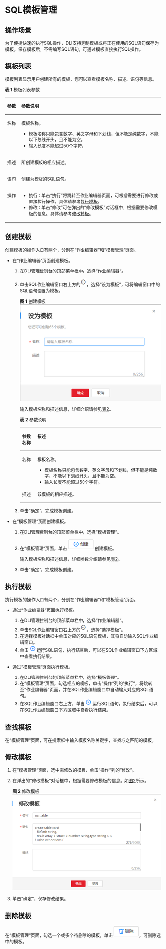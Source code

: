 # SQL模板管理<a name="dli_01_0021"></a>

## 操作场景<a name="section6531601413475"></a>

为了便捷快速的执行SQL操作，DLI支持定制模板或将正在使用的SQL语句保存为模板。保存模板后，不需编写SQL语句，可通过模板直接执行SQL操作。

## 模板列表<a name="section1616314111518"></a>

模板列表显示用户创建所有的模板，您可以查看模板名称、描述、语句等信息。

**表 1**  模板列表参数

<a name="table3950169215120"></a>
<table><thead align="left"><tr id="row2555468715120"><th class="cellrowborder" valign="top" width="8.959999999999999%" id="mcps1.2.3.1.1"><p id="p4021197415120"><a name="p4021197415120"></a><a name="p4021197415120"></a>参数</p>
</th>
<th class="cellrowborder" valign="top" width="91.03999999999999%" id="mcps1.2.3.1.2"><p id="p3594448915120"><a name="p3594448915120"></a><a name="p3594448915120"></a>参数说明</p>
</th>
</tr>
</thead>
<tbody><tr id="row46758327132"><td class="cellrowborder" valign="top" width="8.959999999999999%" headers="mcps1.2.3.1.1 "><p id="p16413434141957"><a name="p16413434141957"></a><a name="p16413434141957"></a>名称</p>
</td>
<td class="cellrowborder" valign="top" width="91.03999999999999%" headers="mcps1.2.3.1.2 "><p id="p3967018201720"><a name="p3967018201720"></a><a name="p3967018201720"></a>模板名称。</p>
<a name="ul109681518191720"></a><a name="ul109681518191720"></a><ul id="ul109681518191720"><li>模板名称只能包含数字、英文字母和下划线，但不能是纯数字，不能以下划线开头，且不能为空。</li><li>输入长度不能超过50个字符。</li></ul>
</td>
</tr>
<tr id="row32873162171713"><td class="cellrowborder" valign="top" width="8.959999999999999%" headers="mcps1.2.3.1.1 "><p id="p207117291176"><a name="p207117291176"></a><a name="p207117291176"></a>描述</p>
</td>
<td class="cellrowborder" valign="top" width="91.03999999999999%" headers="mcps1.2.3.1.2 "><p id="p9714102981715"><a name="p9714102981715"></a><a name="p9714102981715"></a>所创建模板的相应描述。</p>
</td>
</tr>
<tr id="row31011923151038"><td class="cellrowborder" valign="top" width="8.959999999999999%" headers="mcps1.2.3.1.1 "><p id="p10671857151038"><a name="p10671857151038"></a><a name="p10671857151038"></a>语句</p>
</td>
<td class="cellrowborder" valign="top" width="91.03999999999999%" headers="mcps1.2.3.1.2 "><p id="p89431923510"><a name="p89431923510"></a><a name="p89431923510"></a>创建为模板的SQL语句。</p>
</td>
</tr>
<tr id="row1662880815250"><td class="cellrowborder" valign="top" width="8.959999999999999%" headers="mcps1.2.3.1.1 "><p id="p475621615250"><a name="p475621615250"></a><a name="p475621615250"></a>操作</p>
</td>
<td class="cellrowborder" valign="top" width="91.03999999999999%" headers="mcps1.2.3.1.2 "><a name="ul15800707615"></a><a name="ul15800707615"></a><ul id="ul15800707615"><li>执行：单击“执行”将跳转至作业编辑器页面，可根据需要进行修改或直接执行操作。具体请参考<a href="#section1936164995213">执行模板</a>。</li><li>修改：单击“修改”可在弹出的<span class="wintitle" id="wintitle1112873217225"><a name="wintitle1112873217225"></a><a name="wintitle1112873217225"></a>“修改模板”</span>对话框中，根据需要修改模板的信息。具体请参考<a href="#section08698165316">修改模板</a>。</li></ul>
</td>
</tr>
</tbody>
</table>

## 创建模板<a name="section73391334165211"></a>

创建模板的操作入口有两个，分别在“作业编辑器“和“模板管理“页面。

-   在“作业编辑器“页面创建模板。
    1.  在DLI管理控制台的顶部菜单栏中，选择“作业编辑器“。
    2.  单击SQL作业编辑窗口右上方的![](figures/icon-更多操作.png)，选择“设为模板”，可将编辑窗口中的SQL语句设置为模板。

        **图 1**  创建模板<a name="fig375913217530"></a>  
        ![](figures/创建模板.png "创建模板")

        输入模板名称和描述信息，详细介绍请参见[表2](#table8760202135313)。 

        **表 2**  参数说明

        <a name="table8760202135313"></a>
        <table><thead align="left"><tr id="row1175916216534"><th class="cellrowborder" valign="top" width="10.83%" id="mcps1.2.3.1.1"><p id="p11759202116537"><a name="p11759202116537"></a><a name="p11759202116537"></a>参数名称</p>
        </th>
        <th class="cellrowborder" valign="top" width="89.17%" id="mcps1.2.3.1.2"><p id="p1575912112538"><a name="p1575912112538"></a><a name="p1575912112538"></a>描述</p>
        </th>
        </tr>
        </thead>
        <tbody><tr id="row1776092113537"><td class="cellrowborder" valign="top" width="10.83%" headers="mcps1.2.3.1.1 "><p id="p14760132114535"><a name="p14760132114535"></a><a name="p14760132114535"></a>名称</p>
        </td>
        <td class="cellrowborder" valign="top" width="89.17%" headers="mcps1.2.3.1.2 "><p id="p14760162111532"><a name="p14760162111532"></a><a name="p14760162111532"></a>模板名称。</p>
        <a name="ul176014214537"></a><a name="ul176014214537"></a><ul id="ul176014214537"><li>模板名称只能包含数字、英文字母和下划线，但不能是纯数字，不能以下划线开头，且不能为空。</li><li>输入长度不能超过50个字符。</li></ul>
        </td>
        </tr>
        <tr id="row8760122115310"><td class="cellrowborder" valign="top" width="10.83%" headers="mcps1.2.3.1.1 "><p id="p6760162175317"><a name="p6760162175317"></a><a name="p6760162175317"></a>描述</p>
        </td>
        <td class="cellrowborder" valign="top" width="89.17%" headers="mcps1.2.3.1.2 "><p id="p13760102118531"><a name="p13760102118531"></a><a name="p13760102118531"></a>该模板的相应描述。</p>
        </td>
        </tr>
        </tbody>
        </table>

    3.  单击“确定“，完成模板创建。

-   在“模板管理“页面创建模板。
    1.  在DLI管理控制台的顶部菜单栏中，选择“模板管理“。
    2.  在“模板管理“页面，单击![](figures/icon-创建.png)创建模板。

        输入模板名称和描述信息，详细参数介绍请参见[表2](#table8760202135313)。

    3.  单击“确定“，完成模板创建。


## 执行模板<a name="section1936164995213"></a>

执行模板的操作入口有两个，分别在“作业编辑器“和“模板管理“页面。

-   通过“作业编辑器“页面执行模板。
    1.  在DLI管理控制台的顶部菜单栏中，选择“作业编辑器“。
    2.  单击SQL作业编辑窗口右上方的![](figures/icon-更多操作.png)，选择“选择模板“。
    3.  在选择模板对话框中单击对应的SQL语句模板，其将自动输入SQL作业编辑窗口。
    4.  单击![](figures/icon-运行.png)运行SQL语句，执行结束后，可以在SQL作业编辑窗口下方区域中查看执行结果。

-   通过“模板管理“页面执行模板。
    1.  在DLI管理控制台的顶部菜单栏中，选择“模板管理“。
    2.  在“模板管理“页面，勾选相应的模板，单击“操作“列的“执行“，将跳转至“作业编辑器“页面，并在SQL作业编辑窗口中自动输入对应的SQL语句。
    3.  在SQL作业编辑窗口右上方，单击![](figures/icon-运行.png)运行SQL语句，执行结束后，可以在SQL作业编辑窗口下方区域中查看执行结果。


## 查找模板<a name="section1045610354536"></a>

在“模板管理“页面，可在搜索框中输入模板名称关键字，查找与之匹配的模板。

## 修改模板<a name="section08698165316"></a>

1.  在“模板管理“页面，选中需修改的模板，单击“操作“列的“修改“。
2.  在弹出的“修改模板“对话框中，根据需要修改模板的信息。如[图2](#fig184448122429)所示。

    **图 2**  修改模板<a name="fig184448122429"></a>  
    ![](figures/修改模板.png "修改模板")

3.  单击“确定“，保存修改结果。

## 删除模板<a name="section1317681345320"></a>

在“模板管理“页面，勾选一个或多个待删除的模板，单击![](figures/icon-删除模板.png)，可删除选中的模板。

